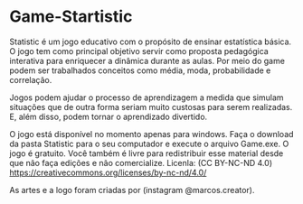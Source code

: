 # Game-Startistic

Statistic é um jogo educativo com o propósito de ensinar estatística básica. O jogo tem como principal objetivo servir como proposta pedagógica interativa para enriquecer a dinâmica durante as aulas. Por meio do game podem ser trabalhados conceitos como média, moda, probabilidade e correlação.

Jogos podem ajudar o processo de aprendizagem a medida que simulam situações que de outra forma seriam muito custosas para serem realizadas. E, além disso, podem tornar o aprendizado divertido.

O jogo está disponível no momento apenas para windows. Faça o download da pasta Statistic para o seu computador e execute o arquivo Game.exe. O jogo é gratuito. Você também é livre para redistribuir esse material desde que não faça edições e não comercialize. Licenla: (CC BY-NC-ND 4.0) https://creativecommons.org/licenses/by-nc-nd/4.0/

As artes e a logo foram criadas por (instagram @marcos.creator).

